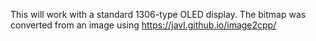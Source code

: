 This will work with a standard 1306-type OLED display. The bitmap was converted from an image using https://javl.github.io/image2cpp/
